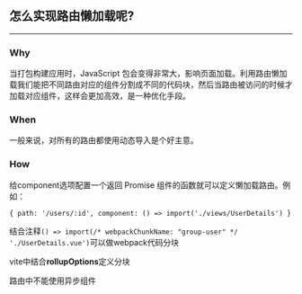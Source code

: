 ## 怎么实现路由懒加载呢?
---
### Why
当打包构建应用时，JavaScript 包会变得非常大，影响页面加载。利用路由懒加载我们能把不同路由对应的组件分割成不同的代码块，然后当路由被访问的时候才加载对应组件，这样会更加高效，是一种优化手段。
### When
一般来说，对所有的路由都使用动态导入是个好主意。

### How
给component选项配置一个返回 Promise 组件的函数就可以定义懒加载路由。例如：

`{ path: '/users/:id', component: () => import('./views/UserDetails') }`

结合注释`() => import(/* webpackChunkName: "group-user" */ './UserDetails.vue')`可以做webpack代码分块

vite中结合**rollupOptions**定义分块

路由中不能使用异步组件